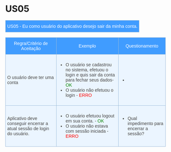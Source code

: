 # US05 

<style type="text/css">
.tg  {border-collapse:collapse;border-color:#9ABAD9;border-spacing:0;}
.tg td{background-color:#EBF5FF;border-color:#9ABAD9;border-style:solid;border-width:1px;color:#444;
  font-family:Arial, sans-serif;font-size:14px;overflow:hidden;padding:10px 5px;word-break:normal;}
.tg th{background-color:#409cff;border-color:#9ABAD9;border-style:solid;border-width:1px;color:#fff;
  font-family:Arial, sans-serif;font-size:14px;font-weight:normal;overflow:hidden;padding:10px 5px;word-break:normal;}
.tg .tg-cly1{text-align:left;vertical-align:middle}
.tg .tg-baqh{text-align:center;vertical-align:top}
.tg .tg-0lax{text-align:left;vertical-align:top}
.tg .tg-nrix{text-align:center;vertical-align:middle}
</style>
<table class="tg">
    <thead>
        <tr>
            <th colspan="2" rowspan="2"> US05 - Eu como usuário do aplicativo desejo sair da minha conta.</th>
        </tr>        
    </thead>
</table>

<table class="tg">
    <thead>
        <tr>
            <th>Regra/Critério de Aceitação</th>
            <th>Exemplo</th>
            <th>Questionamento</th>
        </tr>        
    </thead>
    <tbody>
        <tr>
            <td>O usuário deve ter uma conta</td>
            <td>
                <ul>
                    <li>O usuário se cadastrou no sistema, efetuou o login e quis sair da conta para fechar seus dados- <span style="color:green">OK</span></li>
                    <li>O usuário não efetuou o login - <span style="color:red">ERRO</span></li>
                </ul>
            </td>
            <td>
                <ul>
                    <li> </li>
                </ul>
            </td>
        </tr>
        <tr>
            <td>Aplicativo deve conseguir encerrar a atual sessão de login do usuário.</td>
            <td>
                <ul>
                    <li>O usuário efetuou logout em sua conta. - <span style="color:green">OK</span></li>
                    <li> O usuário não estava com sessão iniciada - <span style="color:red">ERRO</span></li>
                </ul>
            </td>
            <td>
                <ul>
                    <li>Qual impedimento para encerrar a sessão?</li>
                </ul>
            </td>
        </tr>
    </tbody>
</table>